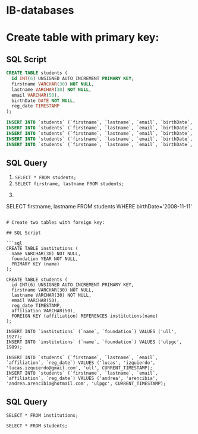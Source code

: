 # IB-databases

# Create table with primary key:

## SQL Script

```sql
CREATE TABLE students ( 
  id INT(6) UNSIGNED AUTO_INCREMENT PRIMARY KEY, 
  firstname VARCHAR(30) NOT NULL, 
  lastname VARCHAR(30) NOT NULL,  
  email VARCHAR(50),
  birthDate DATE NOT NULL,
  reg_date TIMESTAMP 
); 

INSERT INTO `students` (`firstname`, `lastname`, `email`, `birthDate`, `reg_date`) VALUES ('lucas', 'izquierdo', 'lucas.izquierdo@gmail.com', '2008-11-11', CURRENT_TIMESTAMP); 
INSERT INTO `students` (`firstname`, `lastname`, `email`, `birthDate`, `reg_date`) VALUES ('andrea', 'arencibia', 'andrea.arencibia@hotmail.com', '2004-03-06', CURRENT_TIMESTAMP);
INSERT INTO `students` (`firstname`, `lastname`, `email`, `birthDate`, `reg_date`) VALUES ('lucia', 'chinea', 'lucia.chinea@gmail.com', '2005-04-07', CURRENT_TIMESTAMP);
INSERT INTO `students` (`firstname`, `lastname`, `email`, `birthDate`, `reg_date`) VALUES ('diego', 'moreno', 'diego.moreno@gmail.com', '2006-02-01', CURRENT_TIMESTAMP);
INSERT INTO `students` (`firstname`, `lastname`, `email`, `birthDate`, `reg_date`) VALUES ('julia', 'lorenzo', 'julia.lorenzo@gmail.com', '2001-03-05', CURRENT_TIMESTAMP);
```

## SQL Query
1. `SELECT * FROM students;`
1. `SELECT firstname, lastname FROM students;`
1. ```
SELECT firstname, lastname FROM students
WHERE birthDate='2008-11-11'
```

# Create two tables with foreign key:

## SQL Script

```sql
CREATE TABLE institutions (
  name VARCHAR(30) NOT NULL,
  foundation YEAR NOT NULL,
  PRIMARY KEY (name)
);

CREATE TABLE students ( 
  id INT(6) UNSIGNED AUTO_INCREMENT PRIMARY KEY, 
  firstname VARCHAR(30) NOT NULL, 
  lastname VARCHAR(30) NOT NULL,  
  email VARCHAR(50),
  reg_date TIMESTAMP, 
  affiliation VARCHAR(50),
  FOREIGN KEY (affiliation) REFERENCES institutions(name)
); 

INSERT INTO `institutions` (`name`, `foundation`) VALUES ('ull', 1927); 
INSERT INTO `institutions` (`name`, `foundation`) VALUES ('ulpgc', 1989); 

INSERT INTO `students` (`firstname`, `lastname`, `email`, `affiliation`, `reg_date`) VALUES ('lucas', 'izquierdo', 'lucas.izquierdo@gmail.com', 'ull', CURRENT_TIMESTAMP); 
INSERT INTO `students` (`firstname`, `lastname`, `email`, `affiliation`, `reg_date`) VALUES ('andrea', 'arencibia', 'andrea.arencibia@hotmail.com', 'ulpgc', CURRENT_TIMESTAMP);
```

## SQL Query
```
SELECT * FROM institutions;
```
```
SELECT * FROM students;
```
